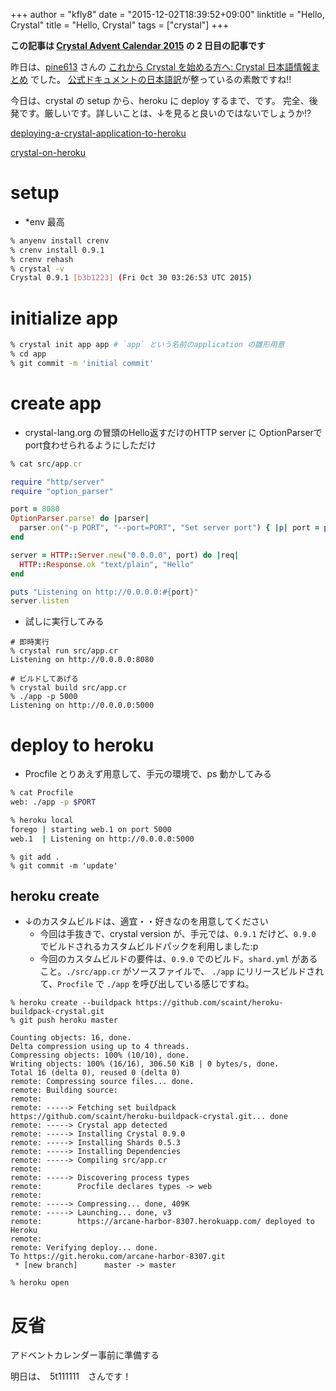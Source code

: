+++
author = "kfly8"
date = "2015-12-02T18:39:52+09:00"
linktitle = "Hello, Crystal"
title = "Hello, Crystal"
tags = ["crystal"]
+++


**この記事は [Crystal Advent Calendar 2015](http://www.adventar.org/calendars/800) の 2 日目の記事です**

昨日は、[pine613](https://twitter.com/pine613) さんの [これから Crystal を始める方へ: Crystal 日本語情報まとめ](http://qiita.com/pine613/items/7407e56771b504bed82f) でした。
[公式ドキュメントの日本語訳](http://ja.crystal-lang.org)が整っているの素敵ですね!!


今日は、crystal の setup から、heroku に deploy するまで、です。
完全、後発です。厳しいです。詳しいことは、↓を見ると良いのではないでしょうか!?

[deploying-a-crystal-application-to-heroku](https://subvisual.co/blog/posts/63-deploying-a-crystal-application-to-heroku)

[crystal-on-heroku](http://zephiransas.github.io/blog/2015/11/10/crystal-on-heroku/)


# setup

- *env 最高

```sh
% anyenv install crenv
% crenv install 0.9.1
% crenv rehash
% crystal -v
Crystal 0.9.1 [b3b1223] (Fri Oct 30 03:26:53 UTC 2015)
```

# initialize app

```sh
% crystal init app app # `app` という名前のapplication の雛形用意
% cd app
% git commit -m 'initial commit'
```

# create app

- crystal-lang.org の冒頭のHello返すだけのHTTP server に OptionParserでport食わせられるようにしただけ

```ruby
% cat src/app.cr

require "http/server"
require "option_parser"

port = 8080
OptionParser.parse! do |parser|
  parser.on("-p PORT", "--port=PORT", "Set server port") { |p| port = p.to_i }
end

server = HTTP::Server.new("0.0.0.0", port) do |req|
  HTTP::Response.ok "text/plain", "Hello"
end

puts "Listening on http://0.0.0.0:#{port}"
server.listen
```

- 試しに実行してみる

```
# 即時実行
% crystal run src/app.cr
Listening on http://0.0.0.0:8080

# ビルドしてあげる
% crystal build src/app.cr
% ./app -p 5000
Listening on http://0.0.0.0:5000
```

# deploy to heroku

- Procfile とりあえず用意して、手元の環境で、ps 動かしてみる

```sh
% cat Procfile
web: ./app -p $PORT
```

```sh
% heroku local
forego | starting web.1 on port 5000
web.1  | Listening on http://0.0.0.0:5000
```

```
% git add .
% git commit -m 'update'
```

## heroku create

- ↓のカスタムビルドは、適宜・・好きなのを用意してください
  - 今回は手抜きで、crystal version が、手元では、`0.9.1` だけど、`0.9.0` でビルドされるカスタムビルドパックを利用しました:p
  - 今回のカスタムビルドの要件は、`0.9.0` でのビルド。`shard.yml` があること。`./src/app.cr` がソースファイルで、 `./app` にリリースビルドされて、`Procfile` で `./app` を呼び出している感じですね。

```
% heroku create --buildpack https://github.com/scaint/heroku-buildpack-crystal.git
% git push heroku master

Counting objects: 16, done.
Delta compression using up to 4 threads.
Compressing objects: 100% (10/10), done.
Writing objects: 100% (16/16), 306.50 KiB | 0 bytes/s, done.
Total 16 (delta 0), reused 0 (delta 0)
remote: Compressing source files... done.
remote: Building source:
remote:
remote: -----> Fetching set buildpack https://github.com/scaint/heroku-buildpack-crystal.git... done
remote: -----> Crystal app detected
remote: -----> Installing Crystal 0.9.0
remote: -----> Installing Shards 0.5.3
remote: -----> Installing Dependencies
remote: -----> Compiling src/app.cr
remote:
remote: -----> Discovering process types
remote:        Procfile declares types -> web
remote:
remote: -----> Compressing... done, 409K
remote: -----> Launching... done, v3
remote:        https://arcane-harbor-8307.herokuapp.com/ deployed to Heroku
remote:
remote: Verifying deploy... done.
To https://git.heroku.com/arcane-harbor-8307.git
 * [new branch]      master -> master
```

```
% heroku open
```

# 反省

アドベントカレンダー事前に準備する

明日は、　5t111111　さんです！

